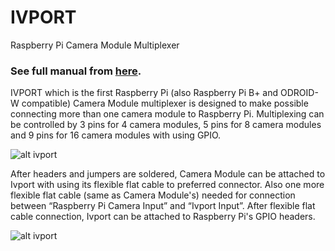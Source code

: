 IVPORT
======

Raspberry Pi Camera Module Multiplexer

### See full manual from [here](https://raw.githubusercontent.com/ivmech/ivport/master/docs/ivport_manual.pdf).

IVPORT which is the first Raspberry Pi (also Raspberry Pi B+ and ODROID-W compatible) Camera Module multiplexer is designed to make possible connecting more than one camera module to Raspberry Pi.  Multiplexing can be controlled by 3 pins for 4 camera modules, 5 pins for 8 camera modules and 9 pins for 16 camera modules with using GPIO.

![alt ivport](https://raw.githubusercontent.com/ivmech/ivport/master/images/ivport_02.jpg)

After headers and jumpers are soldered, Camera Module can be attached to Ivport with using its flexible flat cable to preferred connector. Also one more flexible flat cable (same as Camera Module's) needed for connection between “Raspberry Pi Camera Input” and “Ivport Input”. After flexible flat cable connection, Ivport can be attached to Raspberry Pi's GPIO headers.

![alt ivport](https://raw.githubusercontent.com/ivmech/ivport/master/images/ivport_03.jpg)
